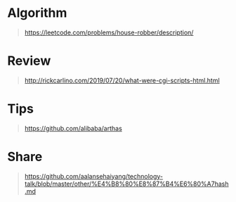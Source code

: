 # Algorithm
> https://leetcode.com/problems/house-robber/description/

# Review
> http://rickcarlino.com/2019/07/20/what-were-cgi-scripts-html.html


# Tips
> https://github.com/alibaba/arthas

# Share
> https://github.com/aalansehaiyang/technology-talk/blob/master/other/%E4%B8%80%E8%87%B4%E6%80%A7hash.md
